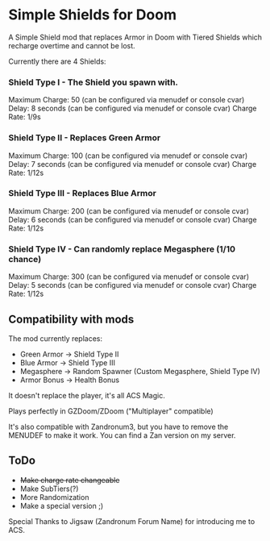 # Simple Shields for Doom
A Simple Shield mod that replaces Armor in Doom with Tiered Shields which recharge overtime and cannot be lost.

Currently there are 4 Shields:

### Shield Type I - The Shield you spawn with.
Maximum Charge: 50 (can be configured via menudef or console cvar)
Delay: 8 seconds (can be configured via menudef or console cvar)
Charge Rate: 1/9s

### Shield Type II - Replaces Green Armor
Maximum Charge: 100 (can be configured via menudef or console cvar)
Delay: 7 seconds (can be configured via menudef or console cvar)
Charge Rate: 1/12s

### Shield Type III - Replaces Blue Armor
Maximum Charge: 200 (can be configured via menudef or console cvar)
Delay: 6 seconds (can be configured via menudef or console cvar)
Charge Rate: 1/12s

### Shield Type IV - Can randomly replace Megasphere (1/10 chance)
Maximum Charge: 300 (can be configured via menudef or console cvar)
Delay: 5 seconds (can be configured via menudef or console cvar)
Charge Rate: 1/12s

## Compatibility with mods

The mod currently replaces:
* Green Armor -> Shield Type II
* Blue Armor -> Shield Type III
* Megasphere -> Random Spawner (Custom Megasphere, Shield Type IV)
* Armor Bonus -> Health Bonus

It doesn't replace the player, it's all ACS Magic.

Plays perfectly in GZDoom/ZDoom ("Multiplayer" compatible)

It's also compatible with Zandronum3, but you have to remove the MENUDEF to make it work.
You can find a Zan version on my server.

## ToDo

* ~~Make charge rate changeable~~
* Make SubTiers(?)
* More Randomization
* Make a special version ;)


Special Thanks to Jigsaw (Zandronum Forum Name) for introducing me to ACS.

